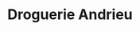 ---
title: "Droguerie Andrieu"
url: /chateauvillain/droguerie-andrieu/
shop: matériel informatique
---